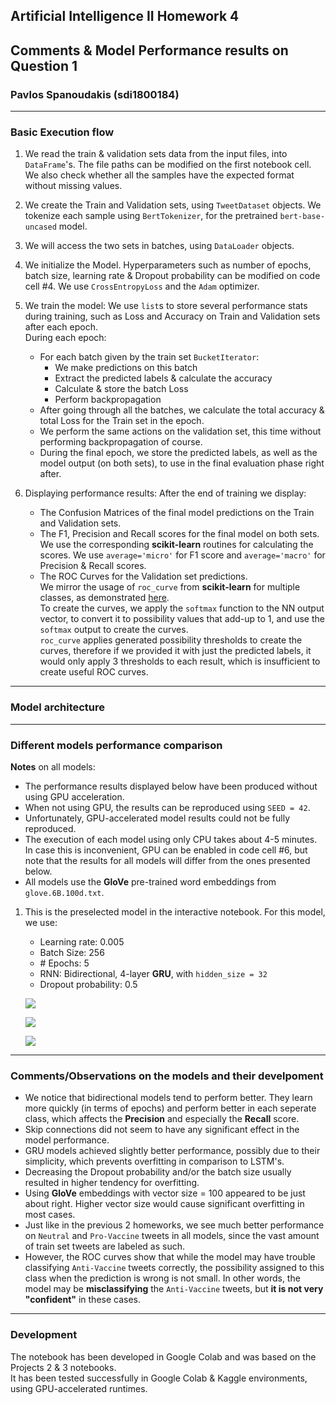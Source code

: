 ## Artificial Intelligence II Homework 4
## Comments & Model Performance results on Question 1
### Pavlos Spanoudakis (sdi1800184)
***

### Basic Execution flow

1)  We read the train & validation sets data from the input files, into `DataFrame`'s. The file paths can be modified on the first notebook cell.
    We also check whether all the samples have the expected format without missing values.

2)  We create the Train and Validation sets, using `TweetDataset` objects. We tokenize each sample using `BertTokenizer`, for the pretrained `bert-base-uncased` model.

3)  We will access the two sets in batches, using `DataLoader` objects.

4)  We initialize the Model. Hyperparameters such as number of epochs, batch size, learning rate & Dropout probability can be modified on code cell #4.
    We use `CrossEntropyLoss` and the `Adam` optimizer.

5)  We train the model:
    We use `list`s to store several performance stats during training, such as Loss and Accuracy on Train and Validation sets after each epoch.\
    During each epoch:
    - For each batch given by the train set `BucketIterator`:
        - We make predictions on this batch
        - Extract the predicted labels & calculate the accuracy
        - Calculate & store the batch Loss
        - Perform backpropagation
    - After going through all the batches, we calculate the total accuracy & total Loss for the Train set in the epoch.
    - We perform the same actions on the validation set, this time without performing backpropagation of course.
    - During the final epoch, we store the predicted labels, as well as the model output (on both sets), to use in the final evaluation phase right after.

6)  Displaying performance results:
    After the end of training we display:
    - The Confusion Matrices of the final model predictions on the Train and Validation sets.
    - The F1, Precision and Recall scores for the final model on both sets.\
    We use the corresponding **scikit-learn** routines for calculating the scores. We use `average='micro'` for F1 score and `average='macro'` for Precision & Recall scores.
    - The ROC Curves for the Validation set predictions.\
    We mirror the usage of `roc_curve` from **scikit-learn** for multiple classes, as demonstrated [here](https://scikit-learn.org/stable/auto_examples/model_selection/plot_roc.html#plot-roc-curves-for-the-multiclass-problem).\
    To create the curves, we apply the `softmax` function to the NN output vector, to convert it to possibility values that add-up to 1, and use the `softmax` output to create the curves.\
    `roc_curve` applies generated possibility thresholds to create the curves, therefore if we provided it with just the predicted labels, it would only apply 3 thresholds to each result, which is insufficient to create useful ROC curves.

***
### Model architecture

***
### Different models performance comparison
**Notes** on all models:
- The performance results displayed below have been produced without using GPU acceleration.
- When not using GPU, the results can be reproduced using `SEED = 42`.
- Unfortunately, GPU-accelerated model results could not be fully reproduced.
- The execution of each model using only CPU takes about 4-5 minutes. 
In case this is inconvenient, GPU can be enabled in code cell #6, but note that
 the results for all models will differ from the ones presented below.
- All models use the **GloVe** pre-trained word embeddings from `glove.6B.100d.txt`.
1) This is the preselected model in the interactive notebook. For this model, we use:
    - Learning rate: 0.005
    - Batch Size: 256
    - \# Epochs: 5
    - RNN: Bidirectional, 4-layer **GRU**, with `hidden_size = 32`
    - Dropout probability: 0.5

    ![](./exp_results/model1/cm.png)

    ![](./exp_results/model1/scores.png)

    ![](./exp_results/model1/curves.png)

***
### Comments/Observations on the models and their develpoment
- We notice that bidirectional models tend to perform better. They learn more quickly (in terms of epochs) and perform better in each seperate class, which affects the **Precision** and especially the **Recall** score.
- Skip connections did not seem to have any significant effect in the model performance.
- GRU models achieved slightly better performance, possibly due to their simplicity, which prevents overfitting in comparison to LSTM's.
- Decreasing the Dropout probability and/or the batch size usually resulted in higher tendency for overfitting.
- Using **GloVe** embeddings with vector size = 100 appeared to be just about right. Higher vector size  would cause significant overfitting in most cases.
- Just like in the previous 2 homeworks, we see much better performance on `Neutral` and `Pro-Vaccine` tweets in all models, since the vast amount of train set tweets are labeled as such.
- However, the ROC curves show that while the model may have trouble classifying `Anti-Vaccine` tweets correctly, the possibility assigned to this class when the prediction is wrong is not small. In other words, the model may be **misclassifying** the `Anti-Vaccine` tweets, but **it is not very "confident"** in these cases.

***
### Development
The notebook has been developed in Google Colab and was based on the Projects 2 & 3 notebooks.\
It has been tested successfully in Google Colab & Kaggle environments, using GPU-accelerated runtimes.
